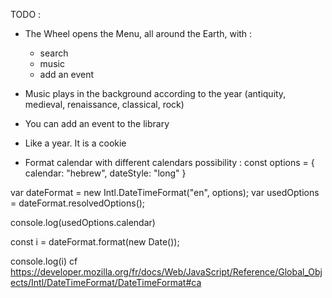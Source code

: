 
TODO : 
- The Wheel opens the Menu, all around the Earth, with : 
    - search
    - music
    - add an event
- Music plays in the background according to the year (antiquity, medieval, renaissance, classical, rock)
- You can add an event to the library
- Like a year. It is a cookie

- Format calendar with different calendars possibility : 
const options = {
  calendar: "hebrew",
  dateStyle: "long"
}

var dateFormat = new Intl.DateTimeFormat("en", options);
var usedOptions = dateFormat.resolvedOptions();

console.log(usedOptions.calendar)

const i = dateFormat.format(new Date());

console.log(i)
cf https://developer.mozilla.org/fr/docs/Web/JavaScript/Reference/Global_Objects/Intl/DateTimeFormat/DateTimeFormat#ca